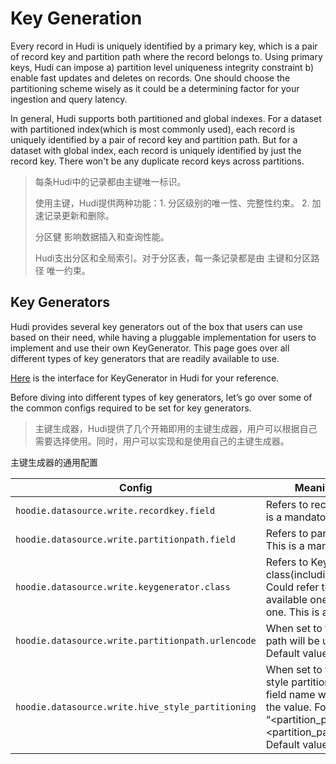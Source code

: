 # Key Generation

Every record in Hudi is uniquely identified by a primary key, which is a pair of record key and partition path where the record belongs to. Using primary keys, Hudi can impose a) partition level uniqueness integrity constraint b) enable fast updates and deletes on records. One should choose the partitioning scheme wisely as it could be a determining factor for your ingestion and query latency.

In general, Hudi supports both partitioned and global indexes. For a dataset with partitioned index(which is most commonly used), each record is uniquely identified by a pair of record key and partition path. But for a dataset with global index, each record is uniquely identified by just the record key. There won't be any duplicate record keys across partitions.

> 每条Hudi中的记录都由主键唯一标识。
>
> 使用主键，Hudi提供两种功能：1. 分区级别的唯一性、完整性约束。 2. 加速记录更新和删除。
>
> 分区健 影响数据插入和查询性能。
>
> Hudi支出分区和全局索引。对于分区表，每一条记录都是由 主键和分区路径 唯一约束。

## Key Generators

Hudi provides several key generators out of the box that users can use based on their need, while having a pluggable implementation for users to implement and use their own KeyGenerator. This page goes over all different types of key generators that are readily available to use.

[Here](https://github.com/apache/hudi/blob/6f9b02decb5bb2b83709b1b6ec04a97e4d102c11/hudi-common/src/main/java/org/apache/hudi/keygen/KeyGenerator.java) is the interface for KeyGenerator in Hudi for your reference.

Before diving into different types of key generators, let’s go over some of the common configs required to be set for key generators.

>  主键生成器，Hudi提供了几个开箱即用的主键生成器，用户可以根据自己需要选择使用。同时，用户可以实现和是使用自己的主键生成器。



主键生成器的通用配置



| Config                                            | Meaning/purpose                                              |
| ------------------------------------------------- | ------------------------------------------------------------ |
| `hoodie.datasource.write.recordkey.field`         | Refers to record key field. This is a mandatory field.       |
| `hoodie.datasource.write.partitionpath.field`     | Refers to partition path field. This is a mandatory field.   |
| `hoodie.datasource.write.keygenerator.class`      | Refers to Key generator class(including full path). Could refer to any of the available ones or user defined one. This is a mandatory field. |
| `hoodie.datasource.write.partitionpath.urlencode` | When set to true, partition path will be url encoded. Default value is false. |
| `hoodie.datasource.write.hive_style_partitioning` | When set to true, uses hive style partitioning. Partition field name will be prefixed to the value. Format: “<partition_path_field_name>=<partition_path_value>”. Default value is false. |
